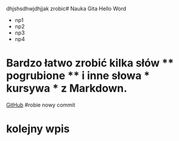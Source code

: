 dhjshsdhwjdhjjak zrobic# Nauka Gita
Hello Word
* np1
* np2
* np3
* np4
# Bardzo łatwo zrobić kilka słów ** pogrubione ** i inne słowa * kursywa * z Markdown.
[GitHub](Http://google.com)
#robie nowy commit
# kolejny wpis
